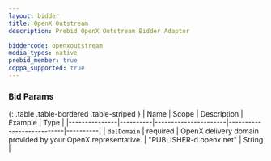 ```yaml
---
layout: bidder
title: OpenX Outstream
description: Prebid OpenX Outstream Bidder Adaptor

biddercode: openxoutstream
media_types: native
prebid_member: true
coppa_supported: true
---
```



### Bid Params

{: .table .table-bordered .table-striped }
| Name          | Scope    | Description          | Example                   | Type     |
|---------------|----------|----------------------|---------------------------|----------|
| `delDomain` | required | OpenX delivery domain provided by your OpenX representative.  | "PUBLISHER-d.openx.net" | String | 
